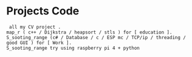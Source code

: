 #     Projects Code
     all my CV project .
    map_r ( c++ / Dijkstra / heapsort / stls ) for [ education ].
    S_sooting_range (c# / Database / c / ESP mc / TCP/ip / threading / good GUI ) for [ Work ].
    S_sooting_range try using raspberry pi 4 + python
